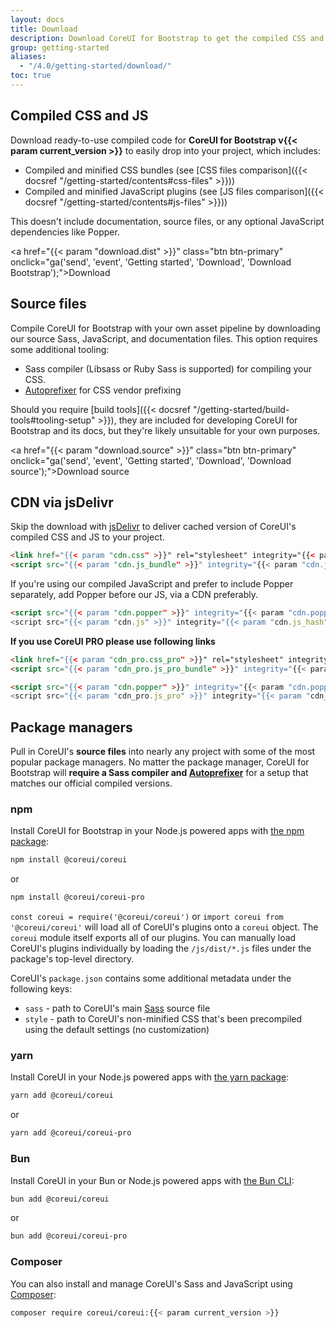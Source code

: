 ```yaml
---
layout: docs
title: Download
description: Download CoreUI for Bootstrap to get the compiled CSS and JavaScript, source code, or include it with your favorite package managers like npm, RubyGems, and more.
group: getting-started
aliases:
  - "/4.0/getting-started/download/"
toc: true
---
```


## Compiled CSS and JS

Download ready-to-use compiled code for **CoreUI for Bootstrap v{{< param current_version >}}** to easily drop into your project, which includes:

- Compiled and minified CSS bundles (see [CSS files comparison]({{< docsref "/getting-started/contents#css-files" >}}))
- Compiled and minified JavaScript plugins (see [JS files comparison]({{< docsref "/getting-started/contents#js-files" >}}))

This doesn't include documentation, source files, or any optional JavaScript dependencies like Popper.

<a href="{{< param "download.dist" >}}" class="btn btn-primary" onclick="ga('send', 'event', 'Getting started', 'Download', 'Download Bootstrap');">Download</a>

## Source files

Compile CoreUI for Bootstrap with your own asset pipeline by downloading our source Sass, JavaScript, and documentation files. This option requires some additional tooling:

- Sass compiler (Libsass or Ruby Sass is supported) for compiling your CSS.
- [Autoprefixer](https://github.com/postcss/autoprefixer) for CSS vendor prefixing

Should you require [build tools]({{< docsref "/getting-started/build-tools#tooling-setup" >}}), they are included for developing CoreUI for Bootstrap and its docs, but they're likely unsuitable for your own purposes.

<a href="{{< param "download.source" >}}" class="btn btn-primary" onclick="ga('send', 'event', 'Getting started', 'Download', 'Download source');">Download source</a>

## CDN via jsDelivr

Skip the download with [jsDelivr](https://www.jsdelivr.com/) to deliver cached version of CoreUI's compiled CSS and JS to your project.

```html
<link href="{{< param "cdn.css" >}}" rel="stylesheet" integrity="{{< param "cdn.css_hash" >}}" crossorigin="anonymous">
<script src="{{< param "cdn.js_bundle" >}}" integrity="{{< param "cdn.js_bundle_hash" >}}" crossorigin="anonymous"></script>
```

If you're using our compiled JavaScript and prefer to include Popper separately, add Popper before our JS, via a CDN preferably.

```html
<script src="{{< param "cdn.popper" >}}" integrity="{{< param "cdn.popper_hash" >}}" crossorigin="anonymous"></script>
<script src="{{< param "cdn.js" >}}" integrity="{{< param "cdn.js_hash" >}}" crossorigin="anonymous"></script>
```

**If you use CoreUI PRO please use following links**

```html
<link href="{{< param "cdn_pro.css_pro" >}}" rel="stylesheet" integrity="{{< param "cdn_pro.css_pro_hash" >}}" crossorigin="anonymous">
<script src="{{< param "cdn_pro.js_pro_bundle" >}}" integrity="{{< param "cdn_pro.js_pro_bundle_hash" >}}" crossorigin="anonymous"></script>
```

```html
<script src="{{< param "cdn.popper" >}}" integrity="{{< param "cdn.popper_hash" >}}" crossorigin="anonymous"></script>
<script src="{{< param "cdn_pro.js_pro" >}}" integrity="{{< param "cdn_pro.js_pro_hash" >}}" crossorigin="anonymous"></script>
```

## Package managers

Pull in CoreUI's **source files** into nearly any project with some of the most popular package managers. No matter the package manager, CoreUI for Bootstrap will **require a Sass compiler and [Autoprefixer](https://github.com/postcss/autoprefixer)** for a setup that matches our official compiled versions.

### npm

Install CoreUI for Bootstrap in your Node.js powered apps with [the npm package](https://www.npmjs.com/package/@coreui/coreui):

```sh
npm install @coreui/coreui
```

or

```sh
npm install @coreui/coreui-pro
```


`const coreui = require('@coreui/coreui')` or `import coreui from '@coreui/coreui'` will load all of CoreUI's plugins onto a `coreui` object.
The `coreui` module itself exports all of our plugins. You can manually load CoreUI's plugins individually by loading the `/js/dist/*.js` files under the package's top-level directory.

CoreUI's `package.json` contains some additional metadata under the following keys:

- `sass` - path to CoreUI's main [Sass](https://sass-lang.com/) source file
- `style` - path to CoreUI's non-minified CSS that's been precompiled using the default settings (no customization)

### yarn

Install CoreUI in your Node.js powered apps with [the yarn package](https://yarnpkg.com/en/package/@coreui/coreui):

```sh
yarn add @coreui/coreui
```

or

```sh
yarn add @coreui/coreui-pro
```
### Bun
 
Install CoreUI in your Bun or Node.js powered apps with [the Bun CLI](https://bun.sh/):
 
```sh
bun add @coreui/coreui
```

or

```sh
bun add @coreui/coreui-pro
```

### Composer

You can also install and manage CoreUI's Sass and JavaScript using [Composer](https://getcomposer.org/):

```sh
composer require coreui/coreui:{{< param current_version >}}
```
